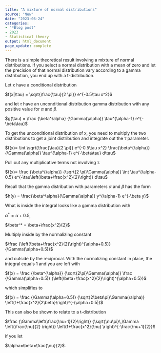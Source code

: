 ```yaml
---
title: "A mixture of normal distributions"
source: "New"
date: "2023-03-24"
categories:
- "*Blog post"
- 2023
- Statistical theory
output: html_document
page_update: complete
---
```


There is a simple theoretical result involving a mixture of normal distributions. If you select a normal distribution with a mean of zero and let the precision of that normal distribution vary according to a gamma distribution, you end up with a t-distribution.

<!--more-->


Let x have a conditional distribution

$f(x|\tau) =
  \sqrt{\frac{\tau}{2 \pi}}
  e^{-0.5\tau x^2}$

and let $\tau$ have an unconditional distribution gamma distribution with any positive value for $\alpha$ and $\beta$. 

$g(\tau) = 
  \frac
    {\beta^\alpha}
    {\Gamma(\alpha)}
  \tau^{\alpha-1}
  e^{-\beta\tau}$

To get the unconditional distribution of x, you need to multiply the two distributions to get a joint distribution and integrate out the $\tau$ parameter.

$f(x)= \int 
  \sqrt{\frac{\tau}{2 \pi}}
  e^{-0.5\tau x^2}
  \frac{\beta^{\alpha}}{\Gamma(\alpha)}
  \tau^{\alpha-1}
  e^{-\beta\tau}
d\tau$

Pull out any multiplicative terms not involving $\tau$.

$f(x)=
  \frac
    {\beta^{\alpha}}
    {\sqrt{2 \pi}\Gamma(\alpha)}
  \int 
    \tau^{\alpha-0.5}
    e^{-\tau\left(\beta+\frac{x^2}{2}\right)}
  d\tau$

Recall that the gamma distribution with parameters $\alpha$ and $\beta$ has the form

$h(y) = 
  \frac{\beta^\alpha}{\Gamma(\alpha)}
  y^{\alpha-1}
  e^{-\beta y}$

What is inside the integral looks like a gamma distribution with

$\alpha^* = \alpha+0.5$,

$\beta^* = \beta+\frac{x^2}{2}$

Multiply inside by the normalizing constant

$\frac
  {\left(\beta+\frac{x^2}{2}\right)^{\alpha+0.5}}
  {\Gamma(\alpha+0.5)}$

and outside by the reciprocal. With the normalizing constant in place, the integral equals 1 and you are left with

$f(x) = 
  \frac
    {\beta^{\alpha}}
    {\sqrt{2\pi}\Gamma(\alpha)}
  \frac
    {\Gamma(\alpha+0.5)}
    {\left(\beta+\frac{x^2}{2}\right)^{\alpha+0.5}}$

which simplifies to
    
$f(x) = 
  \frac
    {\Gamma(\alpha+0.5)}
    {\sqrt{2\beta\pi}\Gamma(\alpha)}
  \left(1+\frac{x^2}{2\beta}\right)^{-(\alpha+0.5)}$
    
This can also be shown to relate to a t-distribution

$\frac
    {\Gamma\left(\frac{\nu+1}{2}\right)}
    {\sqrt{\nu\pi}\,\Gamma \left(\frac{\nu}{2} \right)}
  \left(1+\frac{x^2}{\nu} \right)^{-\frac{\nu+1}{2}}$

if you let

$\alpha=\beta=\frac{\nu}{2}$.

